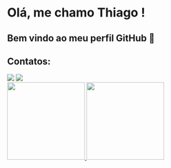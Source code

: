 # Olá, me chamo Thiago ! 
## Bem vindo ao meu perfil GitHub 👋

## Contatos:

<div>
<a href = "mailto:thiago.ctecnico@gmail.com"><img loading="lazy" src="https://img.shields.io/badge/Gmail-D14836?style=for-the-badge&logo=gmail&logoColor=white" target="_blank"></a>
<a href="https://www.linkedin.com/in/thiago-jos%C3%A9-de-oliveira-scaravonatto-924b56204/" target="_blank"><img loading="lazy" src="https://img.shields.io/badge/-LinkedIn-%230077B5?style=for-the-badge&logo=linkedin&logoColor=white"/></a>   
</div>


<div>
<a href="https://github.com/thiagosctto">
<img loading="lazy" height="180em" src="https://github-readme-stats.vercel.app/api/top-langs/?username=thiagosctto&layout=compact&langs_count=7&theme=dracula"/>
<img loading="lazy" height="180em" src="https://github-readme-stats.vercel.app/api?username=thiagosctto&show_icons=true&theme=dracula&include_all_commits=true&count_private=true"/>
</div>

